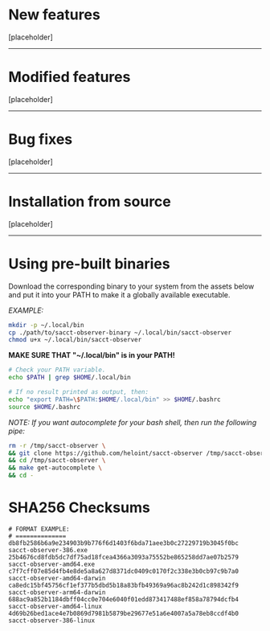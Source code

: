 # New features
[placeholder]

---

# Modified features
[placeholder]

---

# Bug fixes
[placeholder]

---

# Installation from source
[placeholder]

---

# Using pre-built binaries
Download the corresponding binary to your system from the assets below and put it into your PATH to make it a globally available executable.

*EXAMPLE:*
```bash
mkdir -p ~/.local/bin
cp ./path/to/sacct-observer-binary ~/.local/bin/sacct-observer
chmod u+x ~/.local/bin/sacct-observer
```

**MAKE SURE THAT "~/.local/bin" is in your PATH!**
```bash
# Check your PATH variable.
echo $PATH | grep $HOME/.local/bin

# If no result printed as output, then:
echo "export PATH=\$PATH:$HOME/.local/bin" >> $HOME/.bashrc
source $HOME/.bashrc
```

*NOTE: If you want autocomplete for your bash shell, then run the following pipe:*
```bash
rm -r /tmp/sacct-observer \
&& git clone https://github.com/heloint/sacct-observer /tmp/sacct-observer \
&& cd /tmp/sacct-observer \
&& make get-autocomplete \
&& cd -
```


# SHA256 Checksums
```
# FORMAT EXAMPLE:
# ==============
db8fb2586b6a9e234903b9b776f6d1403f6bda71aee3b0c27229719b3045f0bc  sacct-observer-386.exe
25b4676cd8fdb5dc7df75ad18fcea4366a3093a75552be865258dd7ae07b2579  sacct-observer-amd64.exe
c7f7cff07e85d4fb4e8de5a8a627d8371dc0409c0170f2c338e3b0cb97c9b7a0  sacct-observer-amd64-darwin
ca8edc15bf45756cf1ef377b5dbd5b18a83bfb49369a96ac8b242d1c898342f9  sacct-observer-arm64-darwin
688ac9a852b1184dbff04cc0e704e6040f01edd873417488ef858a78794dcfb4  sacct-observer-amd64-linux
4d69b26bed1ace4e7b0869d7981b5879be29677e51a6e4007a5a78eb8ccdf4b0  sacct-observer-386-linux
```
